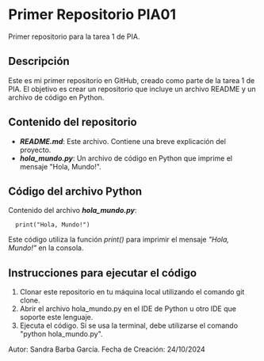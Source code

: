 # Primer Repositorio PIA01
Primer repositorio para la tarea 1 de PIA.

## Descripción
   Este es mi primer repositorio en GitHub, creado como parte de la tarea 1 de PIA. 
   El objetivo es crear un repositorio que incluye un archivo README y un archivo de código en Python.

## Contenido del repositorio
   - ***README.md***: Este archivo. Contiene una breve explicación del proyecto.
   - ***hola_mundo.py***: Un archivo de código en Python que imprime el mensaje "Hola, Mundo!".

## Código del archivo Python
   Contenido del archivo ***hola_mundo.py***:

      print("Hola, Mundo!")
		
   Este código utiliza la función *print()* para imprimir el mensaje *"Hola, Mundo!"* en la consola.

## Instrucciones para ejecutar el código
   1. Clonar este repositorio en tu máquina local utilizando el comando git clone.
   2. Abrir el archivo hola_mundo.py en el IDE de Python u otro IDE que soporte este lenguaje.
   3. Ejecuta el código. Si se usa la terminal, debe utilizarse el comando "python hola_mundo.py".


Autor: Sandra Barba García.
Fecha de Creación: 24/10/2024

